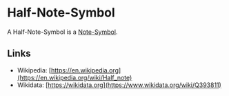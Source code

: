 # Half-Note-Symbol

A Half-Note-Symbol is a [Note-Symbol](90000054.md).

## Links

- Wikipedia: [https://en.wikipedia.org](https://en.wikipedia.org/wiki/Half_note)
- Wikidata: [https://wikidata.org](https://www.wikidata.org/wiki/Q393811)
